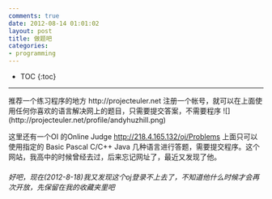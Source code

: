 ```yaml
---
comments: true
date: 2012-08-14 01:01:02
layout: post
title: 做题吧
categories:
- programming
---
```



* TOC
{:toc}
<hr/>
推荐一个练习程序的地方
http://projecteuler.net
注册一个帐号，就可以在上面使用任何你喜欢的语言解决网上的题目，只需要提交答案，不需要程序
![](http://projecteuler.net/profile/andyhuzhill.png)

这里还有一个OI 的Online Judge
http://218.4.165.132/oj/Problems
上面只可以使用指定的 Basic Pascal C/C++ Java 几种语言进行答题，需要提交程序。这个网站，我高中的时候曾经去过，后来忘记网址了，最近又发现了他。


###### 好吧，现在(2012-8-18)我又发现这个oj登录不上去了，不知道他什么时候才会再次开放，先保留在我的收藏夹里吧
